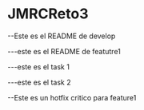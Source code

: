 # JMRCReto3





--Este es el README de develop

---este es el README de featutre1

---este es el task 1

---este es el task 2

--Este es un hotfix critico para feature1